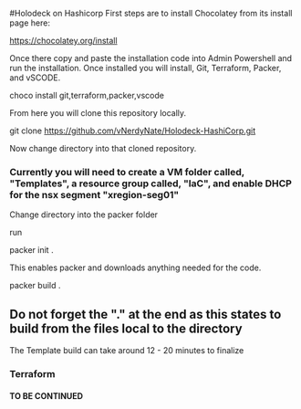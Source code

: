 #Holodeck on Hashicorp
First steps are to install Chocolatey from its install page here:

https://chocolatey.org/install

Once there copy and paste the installation code into Admin Powershell and run the installation. Once installed you will install, Git, Terraform, Packer, and vSCODE. 

  choco install git,terraform,packer,vscode

From here you will clone this repository locally.

  git clone https://github.com/vNerdyNate/Holodeck-HashiCorp.git

Now change directory into that cloned repository.

### Currently you will need to create a VM folder called, "Templates", a resource group called, "IaC", and enable DHCP for the nsx segment "xregion-seg01" ###

Change directory into the packer folder

run 

  packer init .

This enables packer and downloads anything needed for the code.

  packer build .

## Do not forget the "." at the end as this states to build from the files local to the directory ##

The Template build can take around 12 - 20 minutes to finalize

### Terraform ###

#### TO BE CONTINUED ###

